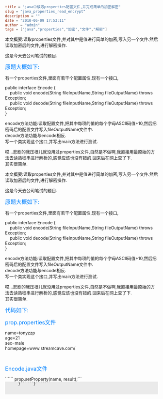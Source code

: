 ```toml
title = "java中读取properties配置文件,并完成简单的加密解密"
slug = "java_properties_read_encrypt"
description = ""
date = "2010-06-09 17:53:11"
author = "admin"
tags = ["java","properties","加密","文件","解密"]
```

<p>本文概要:读取properties文件,并对其中是值进行简单的加密,写入另一个文件.然后读取加密后的文件,进行解密操作.</p><p>这是今天去公司笔试的题目.</p><p><font color="#0080ff" size="4">原题大概如下:</font></p><p>有一个properties文件,里面有若干个配置属性,现有一个接口,&nbsp;</p><p>public interface Encode {&nbsp;<br />&nbsp;&nbsp;&nbsp; public void encode(String fileInputName,String fileOutputName) throws Exception;&nbsp;<br />&nbsp;&nbsp;&nbsp; public void decode(String fileInputName,String fileOutputName) throws Exception;&nbsp;<br />}</p><p>encode方法功能:读取配置文件,把其中每项的值的每个字母ASCII码值+10,然后把密码后的配置文件写入fileOutputName文件中.&nbsp;<br />decode方法功能与encode相反.&nbsp;<br />写一个类实现这个接口,并写出main方法进行测试.</p><p>哎...悲剧的我压根儿就没用过properties文件,自然是不做啊,我直接用最原始的方法去读熟稔串进行解析的,感觉应该也没有错的.回来后在网上查了下.&nbsp;<br />其实很简单.</p>


<!--more-->

<p>本文概要:读取properties文件,并对其中是值进行简单的加密,写入另一个文件.然后读取加密后的文件,进行解密操作.</p><p>这是今天去公司笔试的题目.</p><p><font color="#0080ff" size="4">原题大概如下:</font></p><p>有一个properties文件,里面有若干个配置属性,现有一个接口,</p><p>public interface Encode {   <br />&nbsp;&nbsp;&nbsp; public void encode(String fileInputName,String fileOutputName) throws Exception;    <br />&nbsp;&nbsp;&nbsp; public void decode(String fileInputName,String fileOutputName) throws Exception;    <br />}</p><p>encode方法功能:读取配置文件,把其中每项的值的每个字母ASCII码值+10,然后把密码后的配置文件写入fileOutputName文件中.   <br />decode方法功能与encode相反.    <br />写一个类实现这个接口,并写出main方法进行测试.</p><p>哎...悲剧的我压根儿就没用过properties文件,自然是不做啊,我直接用最原始的方法去读熟稔串进行解析的,感觉应该也没有错的.回来后在网上查了下.   <br />其实很简单.</p><p><font color="#0080ff" size="4">代码如下:</font></p><p><font color="#0080ff" size="4">prop.properties文件</font></p><p>name=tonyzzp   <br />age=21    <br />sex=male    <br />homepage=www.streamcave.com/</p><p>&nbsp;</p><p><font color="#0080ff" size="4">Encode.java文件</font></p>``````         prop.setProperty(name, result);```<pre style="background-color: #eaeaea; margin: 0em; width: 100%; font-family: consolas,'Courier New',courier,monospace; font-size: 12px
">      }``````}``````
